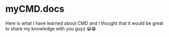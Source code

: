 # myCMD.docs
Here is what I have learned about CMD and I thought that it would be great to share my knowledge with you guyz 😀😁
